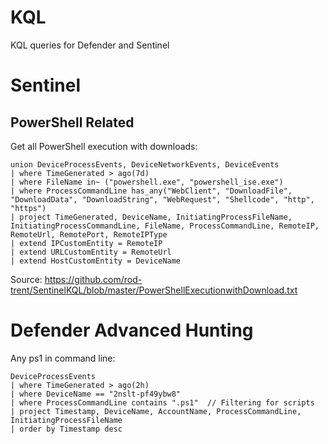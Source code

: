# KQL
KQL queries for Defender and Sentinel

# Sentinel
## PowerShell Related
Get all PowerShell execution with downloads:   
```
union DeviceProcessEvents, DeviceNetworkEvents, DeviceEvents
| where TimeGenerated > ago(7d)
| where FileName in~ ("powershell.exe", "powershell_ise.exe")
| where ProcessCommandLine has_any("WebClient", "DownloadFile", "DownloadData", "DownloadString", "WebRequest", "Shellcode", "http", "https")
| project TimeGenerated, DeviceName, InitiatingProcessFileName, InitiatingProcessCommandLine, FileName, ProcessCommandLine, RemoteIP, RemoteUrl, RemotePort, RemoteIPType
| extend IPCustomEntity = RemoteIP
| extend URLCustomEntity = RemoteUrl
| extend HostCustomEntity = DeviceName
```
Source: https://github.com/rod-trent/SentinelKQL/blob/master/PowerShellExecutionwithDownload.txt   

# Defender Advanced Hunting
Any ps1 in command line:   
```
DeviceProcessEvents
| where TimeGenerated > ago(2h)
| where DeviceName == "2nslt-pf49ybw8"
| where ProcessCommandLine contains ".ps1"  // Filtering for scripts
| project Timestamp, DeviceName, AccountName, ProcessCommandLine, InitiatingProcessFileName
| order by Timestamp desc
```